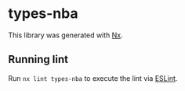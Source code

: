 # types-nba

This library was generated with [Nx](https://nx.dev).

## Running lint

Run `nx lint types-nba` to execute the lint via [ESLint](https://eslint.org/).
